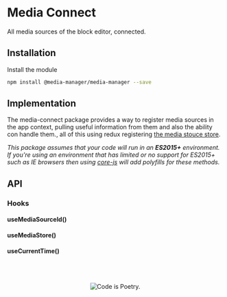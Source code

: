 # Media Connect

All media sources of the block editor, connected.

## Installation

Install the module

```bash
npm install @media-manager/media-manager --save
```

## Implementation

The media-connect package provides a way to register media sources in the app context, pulling useful information from them and also the ability con handle them., all of this using redux registering [the media stouce store](./store/Readme.md).

_This package assumes that your code will run in an **ES2015+** environment. If you're using an environment that has limited or no support for ES2015+ such as IE browsers then using [core-js](https://github.com/zloirock/core-js) will add polyfills for these methods._

## API

### Hooks

#### useMediaSourceId()

#### useMediaStore()
#### useCurrentTime()

<br/><br/><p align="center"><img src="https://s.w.org/style/images/codeispoetry.png?1" alt="Code is Poetry." /></p>
